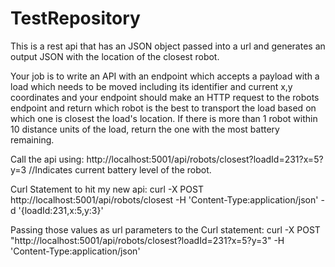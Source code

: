 # TestRepository   

This is a rest api that has an JSON object passed into a url and generates an output JSON with the location of the closest robot.

Your job is to write an API with an endpoint which accepts a payload with a load which needs to be moved including its identifier and current x,y coordinates and your endpoint should make an HTTP request to the robots endpoint and return which robot is the best to transport the load based on which one is closest the load's location. If there is more than 1 robot within 10 distance units of the load, return the one with the most battery remaining.

Call the api using:  http://localhost:5001/api/robots/closest?loadId=231?x=5?y=3 //Indicates current battery level of the robot.

Curl Statement to hit my new api:
curl -X POST http://localhost:5001/api/robots/closest
   -H 'Content-Type:application/json'
   -d '{loadId:231,x:5,y:3}'

Passing those values as url parameters to the Curl statement:
curl -X POST "http://localhost:5001/api/robots/closest?loadId=231?x=5?y=3" -H 'Content-Type:application/json'
